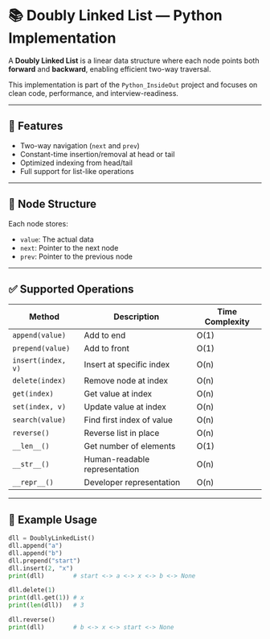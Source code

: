 # 📚 Doubly Linked List — Python Implementation

A **Doubly Linked List** is a linear data structure where each node points both **forward** and **backward**, enabling efficient two-way traversal.

This implementation is part of the `Python_InsideOut` project and focuses on clean code, performance, and interview-readiness.

---

## 📌 Features

- Two-way navigation (`next` and `prev`)
- Constant-time insertion/removal at head or tail
- Optimized indexing from head/tail
- Full support for list-like operations

---

## 🧱 Node Structure

Each node stores:
- `value`: The actual data
- `next`: Pointer to the next node
- `prev`: Pointer to the previous node

---

## ✅ Supported Operations

| Method            | Description                                | Time Complexity |
|-------------------|--------------------------------------------|-----------------|
| `append(value)`   | Add to end                                  | O(1)            |
| `prepend(value)`  | Add to front                                | O(1)            |
| `insert(index, v)`| Insert at specific index                    | O(n)            |
| `delete(index)`   | Remove node at index                        | O(n)            |
| `get(index)`      | Get value at index                          | O(n)            |
| `set(index, v)`   | Update value at index                       | O(n)            |
| `search(value)`   | Find first index of value                  | O(n)            |
| `reverse()`       | Reverse list in place                       | O(n)            |
| `__len__()`       | Get number of elements                      | O(1)            |
| `__str__()`       | Human-readable representation               | O(n)            |
| `__repr__()`      | Developer representation                    | O(n)            |

---

## 🧪 Example Usage

```python
dll = DoublyLinkedList()
dll.append("a")
dll.append("b")
dll.prepend("start")
dll.insert(2, "x")
print(dll)        # start <-> a <-> x <-> b <-> None

dll.delete(1)
print(dll.get(1)) # x
print(len(dll))   # 3

dll.reverse()
print(dll)        # b <-> x <-> start <-> None
